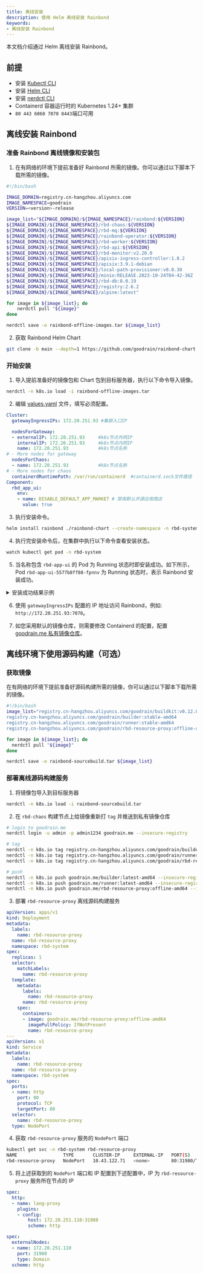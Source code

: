 ```yaml
---
title: 离线安装
description: 使用 Helm 离线安装 Rainbond
keywords: 
- 离线安装 Rainbond
---
```


本文档介绍通过 Helm 离线安装 Rainbond。

## 前提

* 安装 [Kubectl CLI](https://kubernetes.io/docs/tasks/tools/#kubectl)
* 安装 [Helm CLI](https://helm.sh/docs/intro/install/)
* 安装 [nerdctl CLI](https://github.com/containerd/nerdctl/releases)
* Containerd 容器运行时的 Kubernetes 1.24+ 集群
* `80 443 6060 7070 8443`端口可用

## 离线安装 Rainbond

### 准备 Rainbond 离线镜像和安装包

1. 在有网络的环境下提前准备好 Rainbond 所需的镜像。你可以通过以下脚本下载所需的镜像。

```bash title="vim download_rbd_images.sh"
#!/bin/bash

IMAGE_DOMAIN=registry.cn-hangzhou.aliyuncs.com
IMAGE_NAMESPACE=goodrain
VERSION=<version>-release

image_list="${IMAGE_DOMAIN}/${IMAGE_NAMESPACE}/rainbond:${VERSION}
${IMAGE_DOMAIN}/${IMAGE_NAMESPACE}/rbd-chaos:${VERSION}
${IMAGE_DOMAIN}/${IMAGE_NAMESPACE}/rbd-mq:${VERSION}
${IMAGE_DOMAIN}/${IMAGE_NAMESPACE}/rainbond-operator:${VERSION}
${IMAGE_DOMAIN}/${IMAGE_NAMESPACE}/rbd-worker:${VERSION}
${IMAGE_DOMAIN}/${IMAGE_NAMESPACE}/rbd-api:${VERSION}
${IMAGE_DOMAIN}/${IMAGE_NAMESPACE}/rbd-monitor:v2.20.0
${IMAGE_DOMAIN}/${IMAGE_NAMESPACE}/apisix-ingress-controller:1.8.2
${IMAGE_DOMAIN}/${IMAGE_NAMESPACE}/apisix:3.9.1-debian
${IMAGE_DOMAIN}/${IMAGE_NAMESPACE}/local-path-provisioner:v0.0.30
${IMAGE_DOMAIN}/${IMAGE_NAMESPACE}/minio:RELEASE.2023-10-24T04-42-36Z
${IMAGE_DOMAIN}/${IMAGE_NAMESPACE}/rbd-db:8.0.19
${IMAGE_DOMAIN}/${IMAGE_NAMESPACE}/registry:2.6.2
${IMAGE_DOMAIN}/${IMAGE_NAMESPACE}/alpine:latest"

for image in ${image_list}; do
    nerdctl pull "${image}"
done

nerdctl save -o rainbond-offline-images.tar ${image_list}
```

2. 获取 Rainbond Helm Chart

```bash
git clone -b main --depth=1 https://github.com/goodrain/rainbond-chart.git
```

### 开始安装

1. 导入提前准备好的镜像包和 Chart 包到目标服务器，执行以下命令导入镜像。

```bash
nerdctl -n k8s.io load -i rainbond-offline-images.tar
```

2. 编辑 [values.yaml](../install-with-helm/vaules-config.md) 文件，填写必须配置。

```yaml title="vim values.yaml"
Cluster:
  gatewayIngressIPs: 172.20.251.93 #集群入口IP

  nodesForGateway:
  - externalIP: 172.20.251.93     #k8s节点外网IP
    internalIP: 172.20.251.93     #k8s节点内网IP
    name: 172.20.251.93           #k8s节点名称
# - More nodes for gateway
  nodesForChaos:
  - name: 172.20.251.93           #k8s节点名称
# - More nodes for chaos
  containerdRuntimePath: /var/run/containerd  #containerd.sock文件路径
Component:
  rbd_app_ui:
    env:
    - name: DISABLE_DEFAULT_APP_MARKET # 禁用默认开源应用商店
      value: true
```

3. 执行安装命令。

```bash
helm install rainbond ./rainbond-chart --create-namespace -n rbd-system -f values.yaml
```

4. 执行完安装命令后，在集群中执行以下命令查看安装状态。

```bash
watch kubectl get pod -n rbd-system
```

5. 当名称包含 `rbd-app-ui` 的 Pod 为 Running 状态时即安装成功。如下所示，Pod `rbd-app-ui-5577b8ff88-fpnnv` 为 Running 状态时，表示 Rainbond 安装成功。

<details>
<summary>安装成功结果示例</summary>

```bash
NAME                                      READY   STATUS    RESTARTS   AGE
local-path-provisioner-78d88b6df5-wkr84   1/1     Running   0          5m37s
minio-0                                   1/1     Running   0          5m37s
rainbond-operator-59ff8bb988-nlqrt        1/1     Running   0          5m56s
rbd-api-5466bd748f-brqmv                  1/1     Running   0          5m15s
rbd-app-ui-5577b8ff88-fpnnv               1/1     Running   0          4m39s
rbd-chaos-6828h                           1/1     Running   0          5m12s
rbd-db-0                                  1/1     Running   0          5m35s
rbd-gateway-69bfb68f4d-7xd9n              2/2     Running   0          5m34s
rbd-hub-8457697d4c-fqwgn                  1/1     Running   0          5m28s
rbd-monitor-0                             1/1     Running   0          5m27s
rbd-mq-5b6f94b695-gmdnn                   1/1     Running   0          5m25s
rbd-worker-7db9f9cccc-s9wml               1/1     Running   0          5m22s
```

</details>

6. 使用 `gatewayIngressIPs` 配置的 IP 地址访问 Rainbond，例如: `http://172.20.251.93:7070`。

7. 如您采用默认的镜像仓库，则需要修改 Containerd 的配置，配置 [goodrain.me 私有镜像仓库](../../faq/index.md#%E5%90%AF%E5%8A%A8%E6%97%A0%E6%B3%95%E8%8E%B7%E5%8F%96%E9%95%9C%E5%83%8F-x509-certificate-signed-by-unknown-authority)。


## 离线环境下使用源码构建（可选）

### 获取镜像

在有网络的环境下提前准备好源码构建所需的镜像，你可以通过以下脚本下载所需的镜像。

```bash title="vim download_rbd_images_sourcebuild.sh"
#!/bin/bash
image_list="registry.cn-hangzhou.aliyuncs.com/goodrain/buildkit:v0.12.0
registry.cn-hangzhou.aliyuncs.com/goodrain/builder:stable-amd64
registry.cn-hangzhou.aliyuncs.com/goodrain/runner:stable-amd64
registry.cn-hangzhou.aliyuncs.com/goodrain/rbd-resource-proxy:offline-amd64"

for image in ${image_list}; do
  nerdctl pull "${image}"
done

nerdctl save -o rainbond-sourcebuild.tar ${image_list}
```

### 部署离线源码构建服务

1. 将镜像包导入到目标服务器

```bash
nerdctl -n k8s.io load -i rainbond-sourcebuild.tar
```

2. 在 `rbd-chaos` 构建节点上给镜像重新打 `tag` 并推送到私有镜像仓库

```bash
# login to goodrain.me
nerdctl login -u admin -p admin1234 goodrain.me --insecure-registry

# tag
nerdctl -n k8s.io tag registry.cn-hangzhou.aliyuncs.com/goodrain/builder:stable-amd64 goodrain.me/builder:latest-amd64
nerdctl -n k8s.io tag registry.cn-hangzhou.aliyuncs.com/goodrain/runner:stable-amd64 goodrain.me/runner:latest-amd64
nerdctl -n k8s.io tag registry.cn-hangzhou.aliyuncs.com/goodrain/rbd-resource-proxy:offline-amd64 goodrain.me/rbd-resource-proxy:offline-amd64

# push
nerdctl -n k8s.io push goodrain.me/builder:latest-amd64 --insecure-registry
nerdctl -n k8s.io push goodrain.me/runner:latest-amd64 --insecure-registry
nerdctl -n k8s.io push goodrain.me/rbd-resource-proxy:offline-amd64 --insecure-registry
```

3. 部署 `rbd-resource-proxy` 离线源码构建服务

```yaml title="vim rbd-resource-proxy.yaml"
apiVersion: apps/v1
kind: Deployment
metadata:
  labels:
    name: rbd-resource-proxy
  name: rbd-resource-proxy
  namespace: rbd-system
spec:
  replicas: 1
  selector:
    matchLabels:
      name: rbd-resource-proxy
  template:
    metadata:
      labels:
        name: rbd-resource-proxy
      name: rbd-resource-proxy
    spec:
      containers:
      - image: goodrain.me/rbd-resource-proxy:offline-amd64
        imagePullPolicy: IfNotPresent
        name: rbd-resource-proxy
---
apiVersion: v1
kind: Service
metadata:
  labels:
    name: rbd-resource-proxy
  name: rbd-resource-proxy
  namespace: rbd-system
spec:
  ports:
  - name: http
    port: 80
    protocol: TCP
    targetPort: 80
  selector:
    name: rbd-resource-proxy
  type: NodePort
```

4. 获取 `rbd-resource-proxy` 服务的 `NodePort` 端口

```bash
kubectl get svc -n rbd-system rbd-resource-proxy
NAME                 TYPE       CLUSTER-IP     EXTERNAL-IP   PORT(S)        AGE
rbd-resource-proxy   NodePort   10.43.122.71   <none>        80:31980/TCP   8h
```

5. 将上述获取到的 `NodePort` 端口和 IP 配置到下述配置中，IP 为 `rbd-resource-proxy` 服务所在节点的 IP

```yaml title="kubectl edit apisixroute lang-proxy -n rbd-system"
spec:
  http:
  - name: lang-proxy
    plugins:
    - config:
        host: 172.20.251.110:31980
        scheme: http
```

```yaml title="kubectl edit apisixupstream -n rbd-system buildpack-upstream"
spec:
  externalNodes:
  - name: 172.20.251.110
    port: 31980
    type: Domain
  scheme: http
```